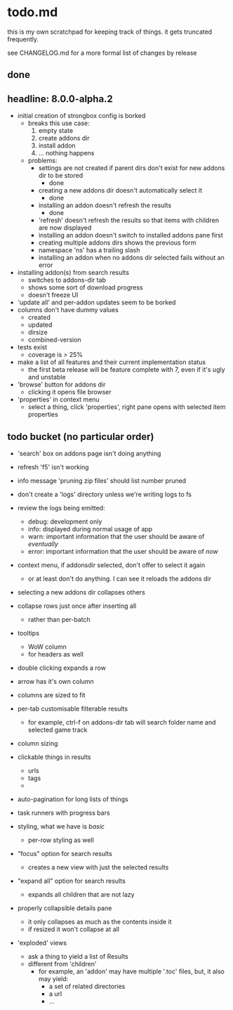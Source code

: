 # todo.md

this is my own scratchpad for keeping track of things. it gets truncated frequently.

see CHANGELOG.md for a more formal list of changes by release

## done

## headline: 8.0.0-alpha.2

* initial creation of strongbox config is borked
    - breaks this use case: 
        1. empty state
        2. create addons dir
        3. install addon
        4. ... nothing happens
    - problems:
        - settings are not created if parent dirs don't exist for new addons dir to be stored
            - done
        - creating a new addons dir doesn't automatically select it
            - done
        - installing an addon doesn't refresh the results
            - done
        - 'refresh' doesn't refresh the results so that items with children are now displayed
        - installing an addon doesn't switch to installed addons pane first
        - creating multiple addons dirs shows the previous form
        - namespace 'ns' has a trailing slash
        - installing an addon when no addons dir selected fails without an error
* installing addon(s) from search results
    - switches to addons-dir tab
    - shows some sort of download progress
    - doesn't freeze UI
* 'update all' and per-addon updates seem to be borked
* columns don't have dummy values
    - created
    - updated
    - dirsize
    - combined-version
* tests exist
    - coverage is > 25%
* make a list of all features and their current implementation status
    - the first beta release will be feature complete with 7, even if it's ugly and unstable
* 'browse' button for addons dir
    - clicking it opens file browser
* 'properties' in context menu
    - select a thing, click 'properties', right pane opens with selected item properties

## todo bucket (no particular order)

* 'search' box on addons page isn't doing anything
* refresh 'f5' isn't working
* info message 'pruning zip files' should list number pruned
* don't create a 'logs' directory unless we're writing logs to fs
* review the logs being emitted:
    - debug: development only
    - info: displayed during normal usage of app
    - warn: important information that the user should be aware of _eventually_
    - error: important information that the user should be aware of _now_
* context menu, if addonsdir selected, don't offer to select it again
    - or at least don't do anything. I can see it reloads the addons dir
* selecting a new addons dir collapses others
* collapse rows just once after inserting all
    - rather than per-batch

* tooltips
    - WoW column
    - for headers as well
* double clicking expands a row
* arrow has it's own column
* columns are sized to fit
* per-tab customisable filterable results
    - for example, ctrl-f on addons-dir tab will search folder name and selected game track
* column sizing
* clickable things in results
    - urls
    - tags
    - 
* auto-pagination for long lists of things

* task runners with progress bars

* styling, what we have is *basic*
    - per-row styling as well

* "focus" option for search results
    - creates a new view with just the selected results

* "expand all" option for search results
    - expands all children that are not lazy

* properly collapsible details pane
    - it only collapses as much as the contents inside it
    - if resized it won't collapse at all

* 'exploded' views
    - ask a thing to yield a list of Results
    - different from 'children'
        - for example, an 'addon' may have multiple '.toc' files, but, it also may yield:
            - a set of related directories
            - a url
            - ...

